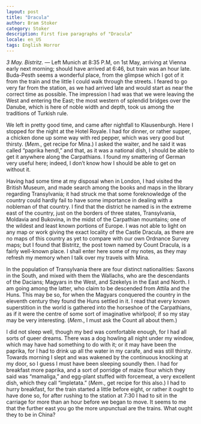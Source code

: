```yaml
---
layout: post
title: "Dracula"
author: Bram Stoker
category: Stoker
description: First five paragraphs of "Dracula"
locale: en_US
tags: English Horror
---
```

*3 May. Bistritz.* &mdash; Left Munich at 8:35 P.M, on 1st May, arriving at
Vienna early next morning; should have arrived at 6:46, but train was an hour
late. Buda-Pesth seems a wonderful place, from the<!--more--> glimpse which I got of it
from the train and the little I could walk through the streets. I feared to go
very far from the station, as we had arrived late and would start as near the
correct time as possible. The impression I had was that we were leaving the West
and entering the East; the most western of splendid bridges over the Danube,
which is here of noble width and depth, took us among the traditions of Turkish
rule.

We left in pretty good time, and came after nightfall to Klausenburgh. Here I
stopped for the night at the Hotel Royale. I had for dinner, or rather supper, a
chicken done up some way with red pepper, which was very good but thirsty.
(*Mem*., get recipe for Mina.) I asked the waiter, and he said it was called
“paprika hendl,” and that, as it was a national dish, I should be able to get
it anywhere along the Carpathians. I found my smattering of German very useful
here; indeed, I don’t know how I should be able to get on without it.

Having had some time at my disposal when in London, I had visited the British
Museum, and made search among the books and maps in the library regarding
Transylvania; it had struck me that some foreknowledge of the country could
hardly fail to have some importance in dealing with a nobleman of that country.
I find that the district he named is in the extreme east of the country, just on
the borders of three states, Transylvania, Moldavia and Bukovina, in the midst
of the Carpathian mountains; one of the wildest and least known portions of
Europe. I was not able to light on any map or work giving the exact locality of
the Castle Dracula, as there are no maps of this country as yet to compare with
our own Ordnance Survey maps; but I found that Bistritz, the post town named by
Count Dracula, is a fairly well-known place. I shall enter here some of my
notes, as they may refresh my memory when I talk over my travels with Mina.

In the population of Transylvania there are four distinct nationalities: Saxons
in the South, and mixed with them the Wallachs, who are the descendants of the
Dacians; Magyars in the West, and Szekelys in the East and North. I am going
among the latter, who claim to be descended from Attila and the Huns. This may
be so, for when the Magyars conquered the country in the eleventh century they
found the Huns settled in it. I read that every known superstition in the world
is gathered into the horseshoe of the Carpathians, as if it were the centre of
some sort of imaginative whirlpool; if so my stay may be very interesting.
(*Mem*., I must ask the Count all about them.)

I did not sleep well, though my bed was comfortable enough, for I had all sorts
of queer dreams. There was a dog howling all night under my window, which may
have had something to do with it; or it may have been the paprika, for I had to
drink up all the water in my carafe, and was still thirsty. Towards morning I
slept and was wakened by the continuous knocking at my door, so I guess I must
have been sleeping soundly then. I had for breakfast more paprika, and a sort of
porridge of maize flour which they said was “mamaliga,” and egg-plant stuffed
with forcemeat, a very excellent dish, which they call “impletata.” (*Mem*., get
recipe for this also.) I had to hurry breakfast, for the train started a little
before eight, or rather it ought to have done so, for after rushing to the
station at 7:30 I had to sit in the carriage for more than an hour before we
began to move. It seems to me that the further east you go the more unpunctual
are the trains. What ought they to be in China?
